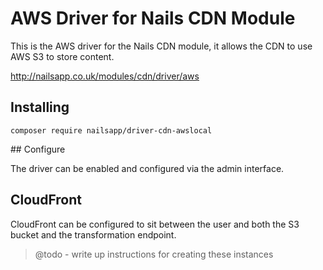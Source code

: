 # AWS Driver for Nails CDN Module

This is the AWS driver for the Nails CDN module, it allows the CDN to use AWS S3 to store content.

http://nailsapp.co.uk/modules/cdn/driver/aws


## Installing

    composer require nailsapp/driver-cdn-awslocal
    
    
## Configure

The driver can be enabled and configured via the admin interface.


## CloudFront

CloudFront can be configured to sit between the user and both the S3 bucket and the transformation endpoint.

> @todo - write up instructions for creating these instances



